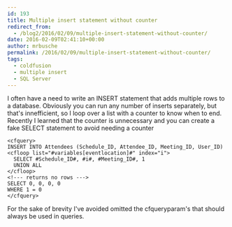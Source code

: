 ```yaml
---
id: 193
title: Multiple insert statement without counter
redirect_from:
  - /blog2/2016/02/09/multiple-insert-statement-without-counter/
date: 2016-02-09T02:41:10+00:00
author: mrbusche
permalink: /2016/02/09/multiple-insert-statement-without-counter/
tags:
  - coldfusion
  - multiple insert
  - SQL Server
---
```


I often have a need to write an INSERT statement that adds multiple rows to a database. Obviously you can run any number of inserts separately, but that's innefficient, so I loop over a list with a counter to know when to end. Recently I learned that the counter is unnecessary and you can create a fake SELECT statement to avoid needing a counter

    <cfquery>
    INSERT INTO Attendees (Schedule_ID, Attendee_ID, Meeting_ID, User_ID)
    <cfloop list="#variables[eventlocation]#" index="i">
      SELECT #Schedule_ID#, #i#, #Meeting_ID#, 1
      UNION ALL
    </cfloop>
    <!--- returns no rows --->
    SELECT 0, 0, 0, 0
    WHERE 1 = 0
    </cfquery>

For the sake of brevity I've avoided omitted the cfqueryparam's that should always be used in queries.
